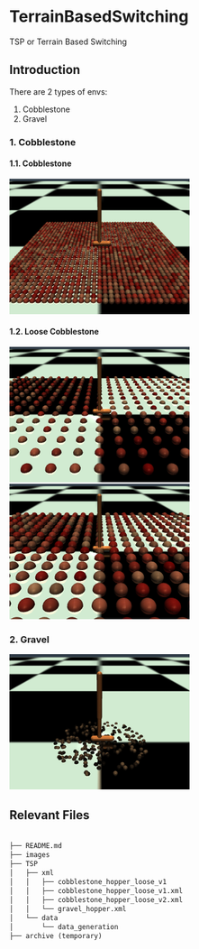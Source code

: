 # TerrainBasedSwitching
TSP or Terrain Based Switching 

## Introduction
There are 2 types of envs:
1. Cobblestone
2. Gravel

### 1. Cobblestone
#### 1.1. Cobblestone
![Cobblestone](images/cobblestone.png)
#### 1.2. Loose Cobblestone
![Loose Cobblestone v1](images/cobblestone_loose_v1.png)
![Large Loose Cobblestone v2](images/cobblestone_loose_v2.png)

### 2. Gravel
![Gravel](images/gravel.png)

## Relevant Files
```

├── README.md
├── images
├── TSP
│   ├── xml
│   │   ├── cobblestone_hopper_loose_v1
│   │   ├── cobblestone_hopper_loose_v1.xml
│   │   ├── cobblestone_hopper_loose_v2.xml
│   │   └── gravel_hopper.xml
│   └── data
│       └── data_generation
├── archive (temporary)

```